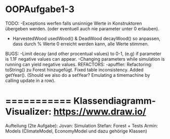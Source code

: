 # OOPAufgabe1-3

TODO:
-Exceptions werfen falls unsinnige Werte in Konstruktoren übergeben werden. (oder eventuell auch nie parameter unter 0 erlauben).
- HarvestedWood usedWood() & DeadWood decayWood() so anpassen, dass durch % Werte 0 erreicht werden kann, alle Werte stimmen.


BUGS:
-Limit decay (and other procentual values) to 0-1, (e.g) if parameter is 1.1F negative values can appear.
-Changing parameters while simulation is running can yield negative values.
REFACTORS:
-apuffler: Refactoring: toString() zu Forest hinzugefügt. Fixed table inconsistency. Added getYear(). (Should we also do a setYear? Emulating a timemachine by calling update in a row).	



===========
Klassendiagramm-Visualizer: https://www.draw.io/
===========
Aufteilung (2te Aufgabe):
Jovan: Simulation 
Stefan: Forest + Tests
Armin: Models (ClimateModel, EconomyModel und dazu gehörige Klassen)
